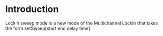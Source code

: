 # Introduction
Lockin sweep mode is a new mode of the Multichannel Lockin that takes the form setSweep[start end delay time]

